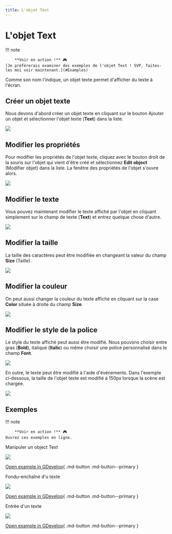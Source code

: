 ```yaml
---
title: L'objet Text
---
```

# L'objet Text

!!! note

        **Voir en action !** 🎮
    [Je préférerais examiner des exemples de l'objet Text ! SVP, faites-les moi voir maintenant.](#Examples)

Comme son nom l'indique, un objet texte permet d'afficher du texte à l'écran.

## Créer un objet texte

Nous devons d'abord créer un objet texte en cliquant sur le bouton Ajouter un objet et sélectionner l'objet texte (**Text**) dans la liste.

![](/gdevelop5/objects/add-text-object.png)

## Modifier les propriétés

Pour modifier les propriétés de l'objet texte, cliquez avec le bouton droit de la souris sur l'objet qui vient d'être créé et sélectionnez **Edit object** (Modifier objet) dans la liste. La fenêtre des propriétés de l'objet s'ouvre alors.

![](/gdevelop5/objects/text-properties-window.png)

## Modifier le texte

Vous pouvez maintenant modifier le texte affiché par l'objet en cliquant simplement sur le champ de texte (**Text**) et entrez quelque chose d'autre.

![](/gdevelop5/objects/change-text.png)

## Modifier la taille

La taille des caractères peut être modifiée en changeant la valeur du champ **Size** (Taille).

![](/gdevelop5/objects/change-size-of-text.png)

## Modifier la couleur

On peut aussi changer la couleur du texte affiché en cliquant sur la case **Color** située à droite du champ **Size**.

![](/gdevelop5/objects/change-color-of-text.png)

## Modifier le style de la police

Le style du texte affiché peut aussi être modifié. Nous pouvons choisir entre gras (**Bold**), italique (**Italic**) ou même choisir une police personnalisé dans le champ **Font**.

![](/gdevelop5/objects/change-style-of-text.png)

En outre, le texte peut être modifié à l'aide d'événements. Dans l'exemple ci-dessous, la taille de l'objet texte est modifié à 150px lorsque la scène est chargée.

![](/gdevelop5/objects/changetextsizeviaevents.png)

## Exemples

!!! note

        **Voir en action !** 🎮
    Ouvrez ces exemples en ligne.

Manipuler un object Text

[![](/gdevelop5/objects/changetextexample1.png)](https://editor.gdevelop-app.com/?project=example://manipulate-text-object)

[Open example in GDevelop](https://editor.gdevelop.io/?project=example://manipulate-text-object){ .md-button .md-button--primary }

Fondu–enchaîné d'u texte

[![](/gdevelop5/objects/textfadeoutinexample.png)](https://editor.gdevelop-app.com/?project=example://text-fade-in-out)

[Open example in GDevelop](https://editor.gdevelop.io/?project=example://text-fade-in-out){ .md-button .md-button--primary }

Entrée d'un texte

[![](/gdevelop5/objects/type-ontexteffectexample.png)](https://editor.gdevelop-app.com/?project=example://type-on-text-effect)

[Open example in GDevelop](https://editor.gdevelop.io/?project=example://type-on-text-effect){ .md-button .md-button--primary }
